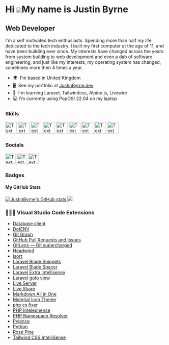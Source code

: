 Hi ![](https://user-images.githubusercontent.com/18350557/176309783-0785949b-9127-417c-8b55-ab5a4333674e.gif)My name is Justin Byrne
====================================================================================================================================

Web Developer
-------------

I'm a self motivated tech enthusiasts. Spending more than half my life dedicated to the tech industry. I built my first computer at the age of 11, and have been building ever since. My interests have changed across the years from system building to web development and even a dab of software engineering, and just like my interests, my operating system has changed, sometimes more then 4 times a year.

* 🌍  I'm based in United Kingdom
* 🖥️  See my portfolio at [JustinByrne.dev](http://JustinByrne.dev)
* 🧠  I'm learning Laravel, Tailwindcss, Alpine.js, Livewire
* 💻  I'm currently using PopOS! 22.04 on my laptop

### Skills

<p align="left">
  <a href="https://www.php.net/" target="_blank" rel="noreferrer">
    <picture>
      <source media="(prefers-color-scheme: dark)" srcset="https://raw.githubusercontent.com/danielcranney/readme-generator/main/public/icons/skills/php-dark.svg">
      <img alt="Text changing depending on mode. Light: 'So light!' Dark: 'So dark!'" src="https://raw.githubusercontent.com/danielcranney/readme-generator/main/public/icons/skills/php-colored.svg" width="36" height="36" alt="PHP">
    </picture>
  </a>
  
  <a href="https://laravel.com/" target="_blank" rel="noreferrer">
    <picture>
      <source media="(prefers-color-scheme: dark)" srcset="https://raw.githubusercontent.com/danielcranney/readme-generator/main/public/icons/skills/laravel-dark.svg">
      <img alt="Text changing depending on mode. Light: 'So light!' Dark: 'So dark!'" src="https://raw.githubusercontent.com/danielcranney/readme-generator/main/public/icons/skills/laravel-colored.svg" width="36" height="36" alt="Laravel">
    </picture>
  </a>
  
  <a href="https://developer.mozilla.org/en-US/docs/Glossary/HTML5" target="_blank" rel="noreferrer">
    <picture>
      <source media="(prefers-color-scheme: dark)" srcset="https://raw.githubusercontent.com/danielcranney/readme-generator/main/public/icons/skills/html5-dark.svg">
      <img alt="Text changing depending on mode. Light: 'So light!' Dark: 'So dark!'" src="https://raw.githubusercontent.com/danielcranney/readme-generator/main/public/icons/skills/html5-colored.svg" width="36" height="36" alt="HTML5">
    </picture>
  </a>
  
  <a href="https://www.w3.org/TR/CSS/#css" target="_blank" rel="noreferrer">
    <picture>
      <source media="(prefers-color-scheme: dark)" srcset="https://raw.githubusercontent.com/danielcranney/readme-generator/main/public/icons/skills/css3-dark.svg">
      <img alt="Text changing depending on mode. Light: 'So light!' Dark: 'So dark!'" src="https://raw.githubusercontent.com/danielcranney/readme-generator/main/public/icons/skills/css3-colored.svg" width="36" height="36" alt="CSS3">
    </picture>
  </a>
  
  <a href="https://tailwindcss.com/" target="_blank" rel="noreferrer">
    <picture>
      <source media="(prefers-color-scheme: dark)" srcset="https://raw.githubusercontent.com/danielcranney/readme-generator/main/public/icons/skills/tailwindcss-dark.svg">
      <img alt="Text changing depending on mode. Light: 'So light!' Dark: 'So dark!'" src="https://raw.githubusercontent.com/danielcranney/readme-generator/main/public/icons/skills/tailwindcss-colored.svg" width="36" height="36" alt="TailwindCSS">
    </picture>
  </a>
  
  <a href="https://developer.mozilla.org/en-US/docs/Web/JavaScript" target="_blank" rel="noreferrer">
    <picture>
      <source media="(prefers-color-scheme: dark)" srcset="https://raw.githubusercontent.com/danielcranney/readme-generator/main/public/icons/skills/javascript-dark.svg">
      <img alt="Text changing depending on mode. Light: 'So light!' Dark: 'So dark!'" src="https://raw.githubusercontent.com/danielcranney/readme-generator/main/public/icons/skills/javascript-colored.svg" width="36" height="36" alt="Javascript">
    </picture>
  </a>
  
  <a href="https://www.mysql.com/" target="_blank" rel="noreferrer">
    <picture>
      <source media="(prefers-color-scheme: dark)" srcset="https://raw.githubusercontent.com/danielcranney/readme-generator/main/public/icons/skills/mysql-dark.svg">
      <img alt="Text changing depending on mode. Light: 'So light!' Dark: 'So dark!'" src="https://raw.githubusercontent.com/danielcranney/readme-generator/main/public/icons/skills/mysql-colored.svg" width="36" height="36" alt="MySQL">
    </picture>
  </a>
  
  <a href="https://www.figma.com/" target="_blank" rel="noreferrer">
    <picture>
      <source media="(prefers-color-scheme: dark)" srcset="https://raw.githubusercontent.com/danielcranney/readme-generator/main/public/icons/skills/figma-dark.svg">
      <img alt="Text changing depending on mode. Light: 'So light!' Dark: 'So dark!'" src="https://raw.githubusercontent.com/danielcranney/readme-generator/main/public/icons/skills/figma-colored.svg" width="36" height="36" alt="Figma">
    </picture>
  </a>
  
  <a href="https://www.python.org/" target="_blank" rel="noreferrer">
    <picture>
      <source media="(prefers-color-scheme: dark)" srcset="https://raw.githubusercontent.com/danielcranney/readme-generator/main/public/icons/skills/python-dark.svg">
      <img alt="Text changing depending on mode. Light: 'So light!' Dark: 'So dark!'" src="https://raw.githubusercontent.com/danielcranney/readme-generator/main/public/icons/skills/python-colored.svg" width="36" height="36" alt="Python">
    </picture>
  </a>
</p>


### Socials

<p align="left">
  <a href="https://www.github.com/JustinByrne" target="_blank" rel="noreferrer">
    <picture>
      <source media="(prefers-color-scheme: dark)" srcset="https://raw.githubusercontent.com/danielcranney/readme-generator/main/public/icons/socials/github-dark.svg">
      <img alt="Text changing depending on mode. Light: 'So light!' Dark: 'So dark!'" src="https://raw.githubusercontent.com/danielcranney/readme-generator/main/public/icons/socials/github.svg" width="32" height="32" alt="GitHub">
    </picture>
  </a>
  
  <a href="https://www.linkedin.com/in/JustinBTechGuy" target="_blank" rel="noreferrer">
    <picture>
      <source media="(prefers-color-scheme: dark)" srcset="https://raw.githubusercontent.com/danielcranney/readme-generator/main/public/icons/socials/linkedin-dark.svg">
      <img alt="Text changing depending on mode. Light: 'So light!' Dark: 'So dark!'" src="https://raw.githubusercontent.com/danielcranney/readme-generator/main/public/icons/socials/linkedin.svg" width="32" height="32" alt="LinkedIn">
    </picture>
  </a>
  
  <a href="https://www.twitter.com/JustinBTechGuy" target="_blank" rel="noreferrer">
    <picture>
      <source media="(prefers-color-scheme: dark)" srcset="https://raw.githubusercontent.com/danielcranney/readme-generator/main/public/icons/socials/twitter-dark.svg">
      <img alt="Text changing depending on mode. Light: 'So light!' Dark: 'So dark!'" src="https://raw.githubusercontent.com/danielcranney/readme-generator/main/public/icons/socials/twitter.svg" width="32" height="32" alt="Twitter / X">
    </picture>
  </a>
</p>


### Badges

#### My GitHub Stats

<a href="http://www.github.com/JustinByrne">
  <img src="https://github-readme-stats.vercel.app/api?username=JustinByrne&show_icons=true&hide=&count_private=true&title_color=0891b2&text_color=ffffff&icon_color=0891b2&bg_color=1c1917&hide_border=true&show_icons=true" alt="JustinByrne's GitHub stats" />
</a>

<a href="http://www.github.com/JustinByrne">
  <img src="https://github-readme-streak-stats.herokuapp.com/?user=JustinByrne&stroke=ffffff&background=1c1917&ring=0891b2&fire=0891b2&currStreakNum=ffffff&currStreakLabel=0891b2&sideNums=ffffff&sideLabels=ffffff&dates=ffffff&hide_border=true" />
</a>


### 🧑🏻‍💻 Visual Studio Code Extensions

- [Database client](https://marketplace.visualstudio.com/items?itemName=cweijan.vscode-database-client2)
- [DotENV](https://marketplace.visualstudio.com/items?itemName=mikestead.dotenv)
- [Git Graph](https://marketplace.visualstudio.com/items?itemName=mhutchie.git-graph)
- [GitHub Pull Requests and Issues](https://marketplace.visualstudio.com/items?itemName=GitHub.vscode-pull-request-github)
- [GitLens — Git supercharged](https://marketplace.visualstudio.com/items?itemName=eamodio.gitlens)
- [Headwind](https://marketplace.visualstudio.com/items?itemName=heybourn.headwind)
- [isort](https://marketplace.visualstudio.com/items?itemName=ms-python.isort)
- [Laravel Blade Snippets](https://marketplace.visualstudio.com/items?itemName=onecentlin.laravel-blade)
- [Laravel Blade Spacer](https://marketplace.visualstudio.com/items?itemName=austenc.laravel-blade-spacer)
- [Laravel Extra Intellisense](https://marketplace.visualstudio.com/items?itemName=amiralizadeh9480.laravel-extra-intellisense)
- [Laravel goto view](https://marketplace.visualstudio.com/items?itemName=codingyu.laravel-goto-view)
- [Live Server](https://marketplace.visualstudio.com/items?itemName=ritwickdey.LiveServer)
- [Live Share](https://marketplace.visualstudio.com/items?itemName=MS-vsliveshare.vsliveshare)
- [Markdown All in One](https://marketplace.visualstudio.com/items?itemName=yzhang.markdown-all-in-one)
- [Material Icon Theme](https://marketplace.visualstudio.com/items?itemName=PKief.material-icon-theme)
- [php cs fixer](https://marketplace.visualstudio.com/items?itemName=junstyle.php-cs-fixer)
- [PHP Intelephense](https://marketplace.visualstudio.com/items?itemName=bmewburn.vscode-intelephense-client)
- [PHP Namespace Resolver](https://marketplace.visualstudio.com/items?itemName=MehediDracula.php-namespace-resolver)
- [Pylance](https://marketplace.visualstudio.com/items?itemName=ms-python.vscode-pylance)
- [Python](https://marketplace.visualstudio.com/items?itemName=ms-python.python)
- [Rosé Pine](https://marketplace.visualstudio.com/items?itemName=mvllow.rose-pine)
- [Tailwind CSS IntelliSense](https://marketplace.visualstudio.com/items?itemName=bradlc.vscode-tailwindcss)

[langs]: #langs

